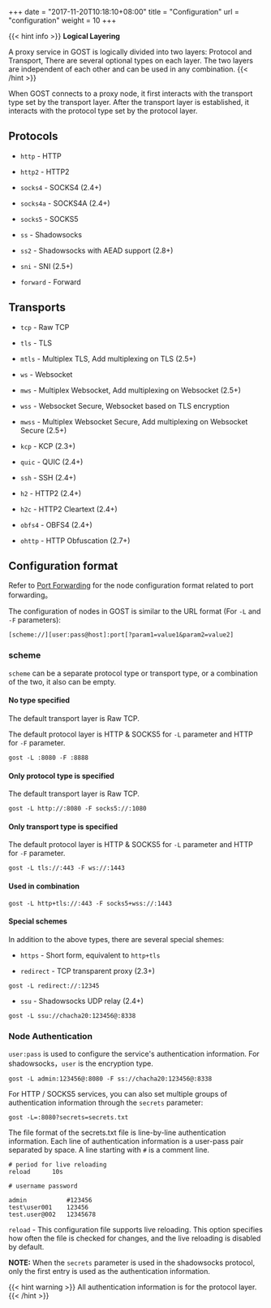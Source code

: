 +++
date = "2017-11-20T10:18:10+08:00"
title = "Configuration"
url = "configuration"
weight = 10
+++

{{< hint info >}}
**Logical Layering**

A proxy service in GOST is logically divided into two layers: Protocol and Transport, There are several optional types on each layer. The two layers are independent of each other and can be used in any combination.
{{< /hint >}}

When GOST connects to a proxy node, it first interacts with the transport type set by the transport layer. After the transport layer is established, it interacts with the protocol type set by the protocol layer.

## Protocols

* `http` - HTTP

* `http2` - HTTP2

* `socks4` - SOCKS4 (2.4+)

* `socks4a` - SOCKS4A (2.4+)

* `socks5` - SOCKS5

* `ss` - Shadowsocks

* `ss2` - Shadowsocks with AEAD support (2.8+)

* `sni` - SNI (2.5+)

* `forward` - Forward

## Transports

* `tcp` - Raw TCP

* `tls` - TLS

* `mtls` - Multiplex TLS, Add multiplexing on TLS (2.5+)

* `ws` - Websocket

* `mws` - Multiplex Websocket, Add multiplexing on Websocket (2.5+)

* `wss` - Websocket Secure, Websocket based on TLS encryption

* `mwss` - Multiplex Websocket Secure, Add multiplexing on Websocket Secure (2.5+)

* `kcp` - KCP (2.3+)

* `quic` - QUIC (2.4+)

* `ssh` - SSH (2.4+)

* `h2` - HTTP2 (2.4+)

* `h2c` - HTTP2 Cleartext (2.4+)

* `obfs4` - OBFS4 (2.4+)

* `ohttp` - HTTP Obfuscation (2.7+)

## Configuration format

Refer to [Port Forwarding](../port-forwarding/) for the node configuration format related to port forwarding。

The configuration of nodes in GOST is similar to the URL format (For `-L` and `-F` parameters):

```
[scheme://][user:pass@host]:port[?param1=value1&param2=value2]
```


### **scheme** 

`scheme` can be a separate protocol type or transport type, or a combination of the two, it also can be empty.

#### No type specified

The default transport layer is Raw TCP.

The default protocol layer is HTTP & SOCKS5 for `-L` parameter and HTTP for `-F` parameter.

```
gost -L :8080 -F :8888
```

#### Only protocol type is specified

The default transport layer is Raw TCP.

```
gost -L http://:8080 -F socks5://:1080
```

#### Only transport type is specified

The default protocol layer is HTTP & SOCKS5 for `-L` parameter and HTTP for `-F` parameter.

```
gost -L tls://:443 -F ws://:1443
```

#### Used in combination

```
gost -L http+tls://:443 -F socks5+wss://:1443
```

#### Special schemes

In addition to the above types, there are several special shemes:

* `https` - Short form, equivalent to `http+tls`

* `redirect` - TCP transparent proxy (2.3+)

 ```
 gost -L redirect://:12345
 ```

* `ssu` - Shadowsocks UDP relay (2.4+)

```
gost -L ssu://chacha20:123456@:8338
```

### **Node Authentication**

`user:pass` is used to configure the service's authentication information. For shadowsocks，`user` is the encryption type.

```
gost -L admin:123456@:8080 -F ss://chacha20:123456@:8338
```

For HTTP / SOCKS5 services, you can also set multiple groups of authentication information through the `secrets` parameter:

```
gost -L=:8080?secrets=secrets.txt
```

The file format of the secrets.txt file is line-by-line authentication information. Each line of authentication information is a user-pass pair separated by space. A line starting with `#` is a comment line.

```
# period for live reloading
reload      10s

# username password

admin           #123456
test\user001    123456
test.user@002   12345678
```

`reload` - This configuration file supports live reloading. This option specifies how often the file is checked for changes, and the live reloading is disabled by default.

**NOTE:** When the `secrets` parameter is used in the shadowsocks protocol, only the first entry is used as the authentication information.

{{< hint warning >}}
All authentication information is for the protocol layer.
{{< /hint >}}
